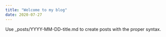 ```yaml
---
title: "Welcome to my blog"
date: 2020-07-27
---
```


Use _posts/YYYY-MM-DD-title.md to create posts with the proper syntax.

